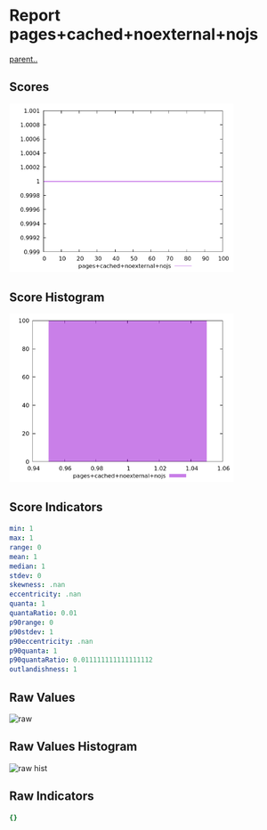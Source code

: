 # Report pages+cached+noexternal+nojs

[parent..](./..)  


## Scores

![score](./score.png)  

## Score Histogram

![hist](./hist.png)  

## Score Indicators

```yaml
min: 1
max: 1
range: 0
mean: 1
median: 1
stdev: 0
skewness: .nan
eccentricity: .nan
quanta: 1
quantaRatio: 0.01
p90range: 0
p90stdev: 1
p90eccentricity: .nan
p90quanta: 1
p90quantaRatio: 0.011111111111111112
outlandishness: 1

```

## Raw Values

![raw](./raw.png)  

## Raw Values Histogram

![raw hist](./raw_hist.png)  

## Raw Indicators

```yaml
{}

```

<style>
  img {
    max-width: 80%;
  }
</style>
      
